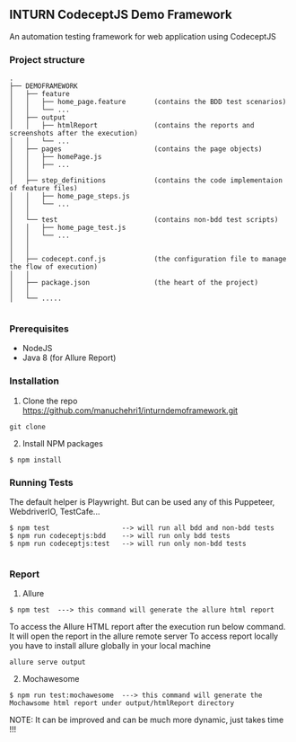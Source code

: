 ## INTURN CodeceptJS Demo Framework
An automation testing framework for web application using CodeceptJS


### Project structure
```
.
├── DEMOFRAMEWORK
│   ├── feature
│   │   ├── home_page.feature       (contains the BDD test scenarios)
│   │   └── ...
│   ├── output
│   │   ├── htmlReport              (contains the reports and screenshots after the execution)
│   │   └── ...
│   ├── pages                       (contains the page objects)
│   │   ├── homePage.js
│   │   ├── ...
│   │   
│   ├── step_definitions            (contains the code implementaion of feature files)
│   │   ├── home_page_steps.js
│   │   └── ...
│   │
│   └── test                        (contains non-bdd test scripts)
│   │   ├── home_page_test.js
│   │   └── ...
│   │
│   │
│   ├── codecept.conf.js            (the configuration file to manage the flow of execution)
│   │   
│   ├── package.json                (the heart of the project)
│   │   
│   └── .....


```

### Prerequisites
- NodeJS
- Java 8 (for Allure Report)

### Installation
1. Clone the repo https://github.com/manuchehri1/inturndemoframework.git
```
git clone 
```
2. Install NPM packages
```
$ npm install
```
### Running Tests
The default helper is Playwright.
But can be used  any of this Puppeteer, WebdriverIO, TestCafe...

```
$ npm test                  --> will run all bdd and non-bdd tests
$ npm run codeceptjs:bdd    --> will run only bdd tests
$ npm run codeceptjs:test   --> will run only non-bdd tests
 
```
### Report

1. Allure 
```
$ npm test  ---> this command will generate the allure html report

```
To access the Allure HTML report after the execution run below command.
It will open the report in the allure remote server 
To access report locally you have to install allure globally in your local machine
```
allure serve output

```

2. Mochawesome
```
$ npm run test:mochawesome  ---> this command will generate the Mochawsome html report under output/htmlReport directory

```


NOTE: It can be improved and can be much more dynamic, just takes time !!!